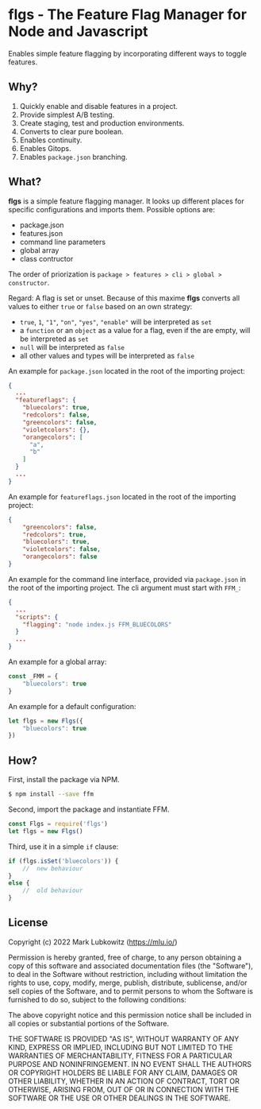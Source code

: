 # flgs - The Feature Flag Manager for Node and Javascript

Enables simple feature flagging by incorporating different ways to toggle features.

## Why?

1. Quickly enable and disable features in a project.
2. Provide simplest A/B testing.
3. Create staging, test and production environments.
4. Converts to clear pure boolean.
5. Enables continuity.
6. Enables Gitops.
7. Enables `package.json` branching.

## What?

**flgs** is a simple feature flagging manager. It looks up different places for specific configurations and imports them. Possible options are:

* package.json
* features.json
* command line parameters
* global array
* class contructor

The order of priorization is `package > features > cli > global > constructor`.

Regard: A flag is set or unset. Because of this maxime **flgs** converts all values to either `true` or `false` based on an own strategy:

* `true`, `1`, `"1"`, `"on"`, `"yes"`, `"enable"` will be interpreted as `set`
* a `function` or an `object` as a value for a flag, even if the are empty, will be interpreted as `set`
* `null` will be interpreted as `false`
* all other values and types will be interpreted as `false`

An example for `package.json` located in the root of the importing project:

```json
{
  ...
  "featureflags": {
    "bluecolors": true,
    "redcolors": false,
    "greencolors": false,
    "violetcolors": {},
    "orangecolors": [
      "a",
      "b"
    ]
  }
  ...
}
```

An example for `featureflags.json` located in the root of the importing project:

```json
{
    "greencolors": false,
    "redcolors": true,
    "bluecolors": true,
    "violetcolors": false,
    "orangecolors": false
}
```

An example for the command line interface, provided via `package.json` in the root of the importing project. The cli argument must start with `FFM_`:

```json
{
  ...
  "scripts": {
    "flagging": "node index.js FFM_BLUECOLORS"
  }
  ...
}
```

An example for a global array:

```js
const _FMM = {
    "bluecolors": true
}
```

An example for a default configuration:

```js
let flgs = new Flgs({
    "bluecolors": true
})
```

## How?

First, install the package via NPM.

```sh
$ npm install --save ffm
```

Second, import the package and instantiate FFM.

```js
const Flgs = require('flgs')
let flgs = new Flgs()
```

Third, use it in a simple `if` clause:

```js
if (flgs.isSet('bluecolors')) {
    //  new behaviour
}
else {
    //  old behaviour
}
```


License
-------

Copyright (c) 2022 Mark Lubkowitz (https://mlu.io/)

Permission is hereby granted, free of charge, to any person obtaining
a copy of this software and associated documentation files (the
"Software"), to deal in the Software without restriction, including
without limitation the rights to use, copy, modify, merge, publish,
distribute, sublicense, and/or sell copies of the Software, and to
permit persons to whom the Software is furnished to do so, subject to
the following conditions:

The above copyright notice and this permission notice shall be included
in all copies or substantial portions of the Software.

THE SOFTWARE IS PROVIDED "AS IS", WITHOUT WARRANTY OF ANY KIND,
EXPRESS OR IMPLIED, INCLUDING BUT NOT LIMITED TO THE WARRANTIES OF
MERCHANTABILITY, FITNESS FOR A PARTICULAR PURPOSE AND NONINFRINGEMENT.
IN NO EVENT SHALL THE AUTHORS OR COPYRIGHT HOLDERS BE LIABLE FOR ANY
CLAIM, DAMAGES OR OTHER LIABILITY, WHETHER IN AN ACTION OF CONTRACT,
TORT OR OTHERWISE, ARISING FROM, OUT OF OR IN CONNECTION WITH THE
SOFTWARE OR THE USE OR OTHER DEALINGS IN THE SOFTWARE.
